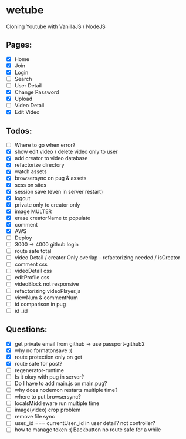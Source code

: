 # wetube

Cloning Youtube with VanillaJS / NodeJS

## Pages:

- [x] Home
- [x] Join
- [x] Login
- [ ] Search
- [ ] User Detail
- [x] Change Password
- [x] Upload
- [ ] Video Detail
- [x] Edit Video

## Todos:

- [ ] Where to go when error?
- [x] show edit video / delete video only to user
- [x] add creator to video database
- [x] refactorize directory
- [x] watch assets
- [x] browsersync on pug & assets
- [x] scss on sites
- [x] session save (even in server restart)
- [x] logout
- [x] private only to creator only
- [x] image MULTER
- [x] erase creatorName to populate
- [x] comment
- [x] AWS
- [ ] Deploy
- [ ] 3000 -> 4000 github login
- [ ] route safe total
- [ ] video Detail / creator Only overlap - refactorizing needed / isCreator
- [ ] comment css
- [ ] videoDetail css
- [ ] editProfile css
- [ ] videoBlock not responsive
- [ ] refactorizing videoPlayer.js
- [ ] viewNum & commentNum
- [ ] id comparison in pug
- [ ] id \_id

## Questions:

- [x] get private email from github -> use passport-github2
- [x] why no formatonsave :(
- [x] route protection only on get
- [x] route safe for post?
- [ ] regenerator-runtime
- [ ] Is it okay with pug in server?
- [ ] Do I have to add main.js on main.pug?
- [ ] why does nodemon restarts multiple time?
- [ ] where to put browsersync?
- [ ] localsMiddleware run multiple time
- [ ] image(video) crop problem
- [ ] remove file sync
- [ ] user.\_id === currentUser.\_id in user detail? not controller?
- [ ] how to manage token :( Backbutton no route safe for a while
